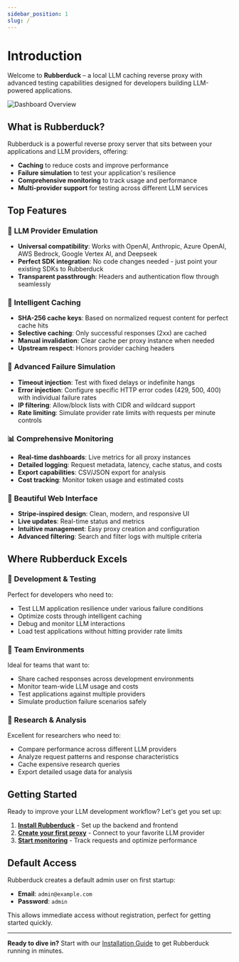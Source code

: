 ```yaml
---
sidebar_position: 1
slug: /
---
```


# Introduction

Welcome to **Rubberduck** – a local LLM caching reverse proxy with advanced testing capabilities designed for developers building LLM-powered applications.

<div className="screenshot">

![Dashboard Overview](/img/dashboard-overview.png)

</div>

## What is Rubberduck?

Rubberduck is a powerful reverse proxy server that sits between your applications and LLM providers, offering:

- **Caching** to reduce costs and improve performance
- **Failure simulation** to test your application's resilience  
- **Comprehensive monitoring** to track usage and performance
- **Multi-provider support** for testing across different LLM services

## Top Features

### 🔄 **LLM Provider Emulation**
- **Universal compatibility**: Works with OpenAI, Anthropic, Azure OpenAI, AWS Bedrock, Google Vertex AI, and Deepseek
- **Perfect SDK integration**: No code changes needed - just point your existing SDKs to Rubberduck
- **Transparent passthrough**: Headers and authentication flow through seamlessly

### 💾 **Intelligent Caching**
- **SHA-256 cache keys**: Based on normalized request content for perfect cache hits
- **Selective caching**: Only successful responses (2xx) are cached
- **Manual invalidation**: Clear cache per proxy instance when needed
- **Upstream respect**: Honors provider caching headers

### 🧪 **Advanced Failure Simulation**
- **Timeout injection**: Test with fixed delays or indefinite hangs
- **Error injection**: Configure specific HTTP error codes (429, 500, 400) with individual failure rates
- **IP filtering**: Allow/block lists with CIDR and wildcard support
- **Rate limiting**: Simulate provider rate limits with requests per minute controls

### 📊 **Comprehensive Monitoring**
- **Real-time dashboards**: Live metrics for all proxy instances
- **Detailed logging**: Request metadata, latency, cache status, and costs
- **Export capabilities**: CSV/JSON export for analysis
- **Cost tracking**: Monitor token usage and estimated costs

### 🎨 **Beautiful Web Interface**
- **Stripe-inspired design**: Clean, modern, and responsive UI
- **Live updates**: Real-time status and metrics
- **Intuitive management**: Easy proxy creation and configuration
- **Advanced filtering**: Search and filter logs with multiple criteria

## Where Rubberduck Excels

### 🚀 **Development & Testing**
Perfect for developers who need to:
- Test LLM application resilience under various failure conditions
- Optimize costs through intelligent caching
- Debug and monitor LLM interactions
- Load test applications without hitting provider rate limits

### 🏢 **Team Environments**
Ideal for teams that want to:
- Share cached responses across development environments
- Monitor team-wide LLM usage and costs
- Test applications against multiple providers
- Simulate production failure scenarios safely

### 🔬 **Research & Analysis**
Excellent for researchers who need to:
- Compare performance across different LLM providers
- Analyze request patterns and response characteristics
- Cache expensive research queries
- Export detailed usage data for analysis

## Getting Started

Ready to improve your LLM development workflow? Let's get you set up:

1. **[Install Rubberduck](/installation)** - Set up the backend and frontend
2. **[Create your first proxy](/usage/creating-proxies)** - Connect to your favorite LLM provider
3. **[Start monitoring](/logging)** - Track requests and optimize performance

## Default Access

Rubberduck creates a default admin user on first startup:
- **Email**: `admin@example.com`
- **Password**: `admin`

This allows immediate access without registration, perfect for getting started quickly.

---

**Ready to dive in?** Start with our [Installation Guide](/installation) to get Rubberduck running in minutes.
